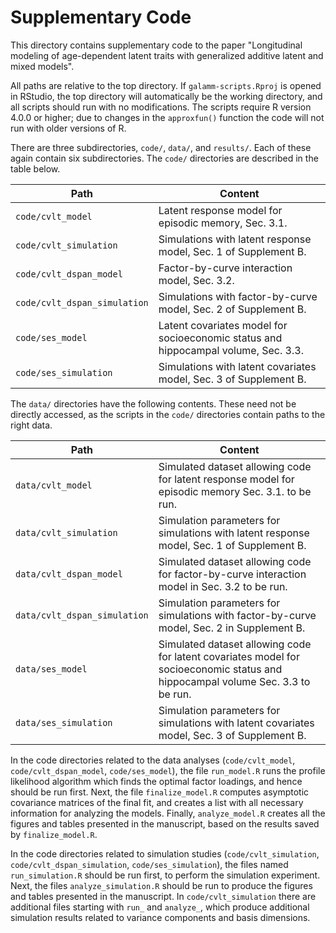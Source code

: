 # Supplementary Code

This directory contains supplementary code to the paper "Longitudinal modeling 
of age-dependent latent traits with generalized additive latent and mixed models".

All paths are relative to the
top directory. If `galamm-scripts.Rproj` is opened in RStudio, the top
directory will automatically be the working directory, and all scripts should
run with no modifications. The scripts require R version 4.0.0 or higher; due
to changes in the `approxfun()` function the code will not run with older versions
of R.

There are three subdirectories, `code/`, `data/`, and `results/`. Each of
these again contain six subdirectories. The `code/`
directories are described in the table below. 

| Path | Content | 
| ---- | ----        |
| `code/cvlt_model` | Latent response model for episodic memory, Sec. 3.1. |
| `code/cvlt_simulation` | Simulations with latent response model, Sec. 1 of Supplement B. |
| `code/cvlt_dspan_model` | Factor-by-curve interaction model, Sec. 3.2. | 
| `code/cvlt_dspan_simulation` | Simulations with factor-by-curve model, Sec. 2 of Supplement B. |
| `code/ses_model` | Latent covariates model for socioeconomic status and hippocampal volume, Sec. 3.3. |
| `code/ses_simulation` | Simulations with latent covariates model, Sec. 3 of Supplement B. |

The `data/` directories have the following contents. These need not be directly accessed, as the scripts
in the `code/` directories contain paths to the right data.

| Path | Content | 
| ---- | ----        |
| `data/cvlt_model` | Simulated dataset allowing code for latent response model for episodic memory Sec. 3.1. to be run. |
| `data/cvlt_simulation` | Simulation parameters for simulations with latent response model, Sec. 1 of Supplement B.  |
| `data/cvlt_dspan_model` | Simulated dataset allowing code for factor-by-curve interaction model in Sec. 3.2 to be run. | 
| `data/cvlt_dspan_simulation` | Simulation parameters for simulations with factor-by-curve model, Sec. 2 in Supplement B. |
| `data/ses_model` | Simulated dataset allowing code for latent covariates model for socioeconomic status and hippocampal volume Sec. 3.3 to be run. |
| `data/ses_simulation` | Simulation parameters for simulations with latent covariates model, Sec. 3 of Supplement B. |


In the code directories related to the data analyses (`code/cvlt_model`, `code/cvlt_dspan_model`, `code/ses_model`), the file `run_model.R` runs the profile likelihood algorithm which finds the optimal factor loadings, and hence should be run first. Next, the file `finalize_model.R` computes asymptotic covariance matrices of the final fit, and creates a list with all necessary information for analyzing the models. Finally, `analyze_model.R` creates all the figures and tables presented in the manuscript, based on the results saved by `finalize_model.R`.

In the code directories related to simulation studies (`code/cvlt_simulation`, `code/cvlt_dspan_simulation`, `code/ses_simulation`), the files named `run_simulation.R` should be run first, to perform the simulation experiment. Next, the files `analyze_simulation.R` should be run to produce the figures and tables presented in the manuscript. In `code/cvlt_simulation` there are additional files starting with `run_` and `analyze_`, which produce additional simulation results related to variance components and basis dimensions. 
